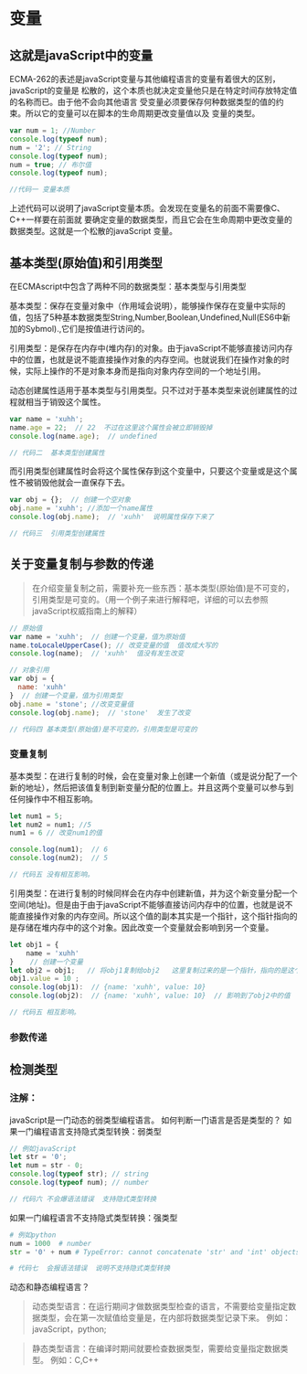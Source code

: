 # 变量
## 这就是javaScript中的变量
ECMA-262的表述是javaScript变量与其他编程语言的变量有着很大的区别，javaScript的变量是
松散的，这个本质也就决定变量他只是在特定时间存放特定值的名称而已。由于他不会向其他语言
受变量必须要保存何种数据类型的值的约束。所以它的变量可以在脚本的生命周期更改变量值以及
变量的类型。
```js
var num = 1; //Number
console.log(typeof num);
num = '2'; // String
console.log(typeof num);
num = true; // 布尔值
console.log(typeof num); 

//代码一 变量本质
```
上述代码可以说明了javaScript变量本质。会发现在变量名的前面不需要像C、C++一样要在前面就
要确定变量的数据类型，而且它会在生命周期中更改变量的数据类型。这就是一个松散的javaScript
变量。

## 基本类型(原始值)和引用类型
在ECMAscript中包含了两种不同的数据类型：基本类型与引用类型

基本类型：保存在变量对象中（作用域会说明），能够操作保存在变量中实际的值，包括了5种基本数据类型String,Number,Boolean,Undefined,Null(ES6中新加的Sybmol).,它们是按值进行访问的。

引用类型：是保存在内存中(堆内存)的对象。由于javaScript不能够直接访问内存中的位置，也就是说不能直接操作对象的内存空间。也就说我们在操作对象的时候，实际上操作的不是对象本身而是指向对象内存空间的一个地址引用。

动态创建属性适用于基本类型与引用类型。只不过对于基本类型来说创建属性的过程就相当于销毁这个属性。
```js
var name = 'xuhh';
name.age = 22;  // 22  不过在这里这个属性会被立即销毁掉
console.log(name.age);  // undefined

// 代码二  基本类型创建属性
```

而引用类型创建属性时会将这个属性保存到这个变量中，只要这个变量或是这个属性不被销毁他就会一直保存下去。
```js
var obj = {};  // 创建一个空对象
obj.name = 'xuhh'; //添加一个name属性
console.log(obj.name);  // 'xuhh'  说明属性保存下来了

// 代码三  引用类型创建属性
```
## 关于变量复制与参数的传递
 >在介绍变量复制之前，需要补充一些东西：基本类型(原始值)是不可变的，引用类型是可变的。（用一个例子来进行解释吧，详细的可以去参照javaScript权威指南上的解释）
 ```js
 // 原始值
 var name = 'xuhh';  // 创建一个变量，值为原始值
 name.toLocaleUpperCase(); // 改变变量的值  值改成大写的
 console.log(name);  // 'xuhh'  值没有发生改变

 // 对象引用
 var obj = {
   name: 'xuhh'
 }  // 创建一个变量，值为引用类型
 obj.name = 'stone'; //改变变量值
 console.log(obj.name);  // 'stone'  发生了改变

 // 代码四 基本类型(原始值)是不可变的，引用类型是可变的
 ```
### 变量复制
基本类型：在进行复制的时候，会在变量对象上创建一个新值（或是说分配了一个新的地址），然后把该值复制到新变量分配的位置上。并且这两个变量可以参与到任何操作中不相互影响。
```js
let num1 = 5;
let num2 = num1; //5
num1 = 6 // 改变num1的值

console.log(num1);  // 6
console.log(num2);  // 5

// 代码五 没有相互影响。
```
引用类型：在进行复制的时候同样会在内存中创建新值，并为这个新变量分配一个空间(地址)。但是由于由于javaScript不能够直接访问内存中的位置，也就是说不能直接操作对象的内存空间。所以这个值的副本其实是一个指针，这个指针指向的是存储在堆内存中的这个对象。因此改变一个变量就会影响到另一个变量。
```js
let obj1 = {
	name = 'xuhh'
}    // 创建一个变量
let obj2 = obj1;   // 将obj1复制给obj2   这里复制过来的是一个指针，指向的是这个对象。
obj1.value = 10 ;
console.log(obj1):  // {name: 'xuhh', value: 10}
console.log(obj2):  // {name: 'xuhh', value: 10}  // 影响到了obj2中的值

// 代码五 相互影响。
```

### 参数传递
## 检测类型


### 注解：
javaScript是一门动态的弱类型编程语言。
如何判断一门语言是否是类型的？
如果一门编程语言支持隐式类型转换：弱类型
```js
// 例如javaScript
let str = '0';
let num = str - 0;
console.log(typeof str); // string
console.log(typeof num); // number

// 代码六 不会爆语法错误  支持隐式类型转换
```

如果一门编程语言不支持隐式类型转换：强类型
```python
# 例如python
num = 1000  # number
str = '0' + num # TypeError: cannot concatenate 'str' and 'int' objects  语法错误

# 代码七  会报语法错误  说明不支持隐式类型转换
```

动态和静态编程语言？
 >动态类型语言：在运行期间才做数据类型检查的语言，不需要给变量指定数据类型，会在第一次赋值给变量是，在内部将数据类型记录下来。    例如：javaScript，python;

 >静态类型语言：在编译时期间就要检查数据类型，需要给变量指定数据类型。  例如：C,C++

